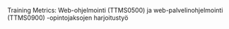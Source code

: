 Training Metrics: 
Web-ohjelmointi (TTMS0500) ja web-palvelinohjelmointi (TTMS0900) -opintojaksojen harjoitustyö
